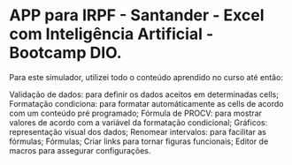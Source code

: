 # APP para IRPF - Santander - Excel com Inteligência Artificial - Bootcamp DIO.

Para este simulador, utilizei todo o conteúdo aprendido no curso até então:

Validação de dados: para definir os dados aceitos em determinadas cells;
Formatação condiciona: para formatar automáticamente as cells de acordo com um conteúdo pré programado;
Fórmula de PROCV: para mostrar valores de acordo com a variável da formatação condicional;
Gráficos: representação visual dos dados;
Renomear intervalos: para facilitar as fórmulas;
Fórmulas;
Criar links para tornar figuras funcionais;
Editor de macros para assegurar configurações.
